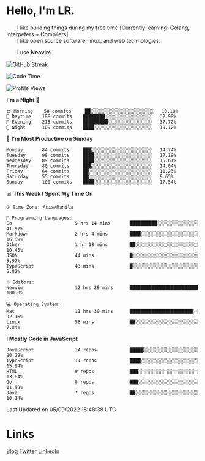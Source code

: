 # Hello, I'm LR. 

  I like building things during my free time [Currently learning: Golang, Interpeters + Compilers]  
  I like open source software, linux, and web technologies.
    
  I use **Neovim**.  
  
[![GitHub Streak](https://github-readme-streak-stats.herokuapp.com?user=laureanray&theme=ayu-light&hide_border=true)](https://git.io/streak-stats)

<!--START_SECTION:waka-->
![Code Time](http://img.shields.io/badge/Code%20Time-135%20hrs%2021%20mins-blue)

![Profile Views](http://img.shields.io/badge/Profile%20Views-37-blue)

**I'm a Night 🦉** 

```text
🌞 Morning    58 commits     ██░░░░░░░░░░░░░░░░░░░░░░░   10.18% 
🌆 Daytime    188 commits    ████████░░░░░░░░░░░░░░░░░   32.98% 
🌃 Evening    215 commits    █████████░░░░░░░░░░░░░░░░   37.72% 
🌙 Night      109 commits    ████░░░░░░░░░░░░░░░░░░░░░   19.12%

```
📅 **I'm Most Productive on Sunday** 

```text
Monday       84 commits     ███░░░░░░░░░░░░░░░░░░░░░░   14.74% 
Tuesday      98 commits     ████░░░░░░░░░░░░░░░░░░░░░   17.19% 
Wednesday    89 commits     ████░░░░░░░░░░░░░░░░░░░░░   15.61% 
Thursday     80 commits     ███░░░░░░░░░░░░░░░░░░░░░░   14.04% 
Friday       64 commits     ██░░░░░░░░░░░░░░░░░░░░░░░   11.23% 
Saturday     55 commits     ██░░░░░░░░░░░░░░░░░░░░░░░   9.65% 
Sunday       100 commits    ████░░░░░░░░░░░░░░░░░░░░░   17.54%

```


📊 **This Week I Spent My Time On** 

```text
⌚︎ Time Zone: Asia/Manila

💬 Programming Languages: 
Go                       5 hrs 14 mins       ██████████░░░░░░░░░░░░░░░   41.92% 
Markdown                 2 hrs 4 mins        ████░░░░░░░░░░░░░░░░░░░░░   16.59% 
Other                    1 hr 18 mins        ██░░░░░░░░░░░░░░░░░░░░░░░   10.45% 
JSON                     44 mins             █░░░░░░░░░░░░░░░░░░░░░░░░   5.97% 
TypeScript               43 mins             █░░░░░░░░░░░░░░░░░░░░░░░░   5.82%

🔥 Editors: 
Neovim                   12 hrs 29 mins      █████████████████████████   100.0%

💻 Operating System: 
Mac                      11 hrs 30 mins      ███████████████████████░░   92.16% 
Linux                    58 mins             ██░░░░░░░░░░░░░░░░░░░░░░░   7.84%

```

**I Mostly Code in JavaScript** 

```text
JavaScript               14 repos            █████░░░░░░░░░░░░░░░░░░░░   20.29% 
TypeScript               11 repos            ████░░░░░░░░░░░░░░░░░░░░░   15.94% 
HTML                     9 repos             ███░░░░░░░░░░░░░░░░░░░░░░   13.04% 
Go                       8 repos             ███░░░░░░░░░░░░░░░░░░░░░░   11.59% 
Java                     7 repos             ██░░░░░░░░░░░░░░░░░░░░░░░   10.14%

```



 Last Updated on 05/09/2022 18:48:38 UTC
<!--END_SECTION:waka-->

# Links
[Blog](https://lr.hashnode.dev)
[Twitter](https://twitter.com/laureanray)
[LinkedIn](https://linkedin.com/in/laureanray)
